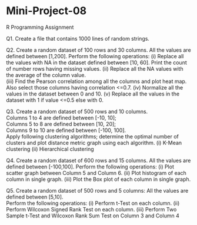 # Mini-Project-08
R Programming Assignment

Q1.   Create a file that contains 1000 lines of random strings. 

Q2.   Create a random dataset of 100 rows and 30 columns. All the values are defined between [1,200].  Perform 
      the following operations: 
(i)   Replace all the values with NA in the dataset defined between [10, 60]. Print the count of number 
      rows having missing values. 
(ii)  Replace all the NA values with the average of the column value.  
(iii) Find the Pearson correlation among all the columns and plot heat map. Also select those columns 
      having correlation <=0.7. 
(iv)  Normalize all the values in the dataset between 0 and 10. 
(v)   Replace all the values in the dataset with 1 if value <=0.5 else with 0. 

Q3.   Create a random dataset of 500 rows and 10 columns.  
      Columns 1 to 4 are defined between [-10, 10];  
      Columns 5 to 8 are defined between [10, 20];     
      Columns 9 to 10 are defined between [-100, 100].  
      Apply following clustering algorithms; determine the optimal number of clusters and plot distance metric 
      graph using each algorithm. 
(i)   K-Mean clustering 
(ii)  Hierarchical clustering 

Q4.   Create a random dataset of 600 rows and 15 columns. All the values are defined between [-100,100]. 
      Perform the following operations: 
(i)   Plot scatter graph between Column 5 and Column 6. 
(ii)  Plot histogram of each column in single graph. 
(iii) Plot the Box plot of each column in single graph. 

Q5.   Create a random dataset of 500 rows and 5 columns: 
      All the values are defined between [5,10].  
      Perform the following operations: 
(i)   Perform t-Test on each column. 
(ii)  Perform Wilcoxon Signed Rank Test on each column. 
(iii) Perform Two Sample t-Test and Wilcoxon Rank Sum Test on Column 3 and Column 4 
